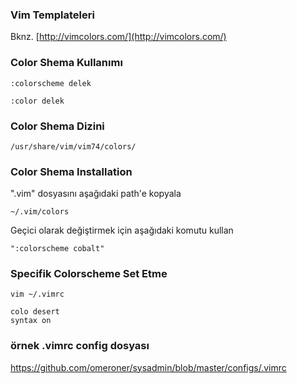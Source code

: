 ### Vim Templateleri

Bknz. [http://vimcolors.com/](http://vimcolors.com/)

### Color Shema Kullanımı

`:colorscheme delek`

`:color delek`

### Color Shema Dizini

`/usr/share/vim/vim74/colors/`

### Color Shema Installation

".vim" dosyasını aşağıdaki path'e kopyala

`~/.vim/colors`

Geçici olarak değiştirmek için aşağıdaki komutu kullan

`":colorscheme cobalt"`


### Specifik Colorscheme Set Etme 
`vim ~/.vimrc`

    colo desert
    syntax on

###  örnek .vimrc config dosyası
https://github.com/omeroner/sysadmin/blob/master/configs/.vimrc
